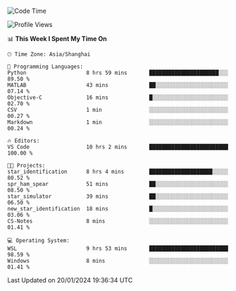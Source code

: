 <!--START_SECTION:waka-->
![Code Time](http://img.shields.io/badge/Code%20Time-1%2C456%20hrs%2058%20mins-blue)

![Profile Views](http://img.shields.io/badge/Profile%20Views-0-blue)

📊 **This Week I Spent My Time On** 

```text
🕑︎ Time Zone: Asia/Shanghai

💬 Programming Languages: 
Python                   8 hrs 59 mins       ██████████████████████░░░   89.50 % 
MATLAB                   43 mins             ██░░░░░░░░░░░░░░░░░░░░░░░   07.14 % 
Objective-C              16 mins             █░░░░░░░░░░░░░░░░░░░░░░░░   02.70 % 
CSV                      1 min               ░░░░░░░░░░░░░░░░░░░░░░░░░   00.27 % 
Markdown                 1 min               ░░░░░░░░░░░░░░░░░░░░░░░░░   00.24 % 

🔥 Editors: 
VS Code                  10 hrs 2 mins       █████████████████████████   100.00 % 

🐱‍💻 Projects: 
star_identification      8 hrs 4 mins        ████████████████████░░░░░   80.52 % 
spr_ham_spear            51 mins             ██░░░░░░░░░░░░░░░░░░░░░░░   08.50 % 
star_simulator           39 mins             ██░░░░░░░░░░░░░░░░░░░░░░░   06.50 % 
new_star_identification  18 mins             █░░░░░░░░░░░░░░░░░░░░░░░░   03.06 % 
CS-Notes                 8 mins              ░░░░░░░░░░░░░░░░░░░░░░░░░   01.41 % 

💻 Operating System: 
WSL                      9 hrs 53 mins       █████████████████████████   98.59 % 
Windows                  8 mins              ░░░░░░░░░░░░░░░░░░░░░░░░░   01.41 % 
```


 Last Updated on 20/01/2024 19:36:34 UTC
<!--END_SECTION:waka-->